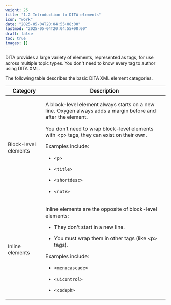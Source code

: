 ```yaml
---
weight: 25
title: "1.2 Introduction to DITA elements"
icon: "work"
date: "2025-05-04T20:04:55+08:00"
lastmod: "2025-05-04T20:04:55+08:00"
draft: false
toc: true
images: []
---
```


DITA provides a large variety of elements, represented as tags, for use across multiple topic types. You don't need to know every tag to author using DITA XML. 

The following table describes the basic DITA XML element categories.

<table>
  <thead>
    <tr>
      <th>Category</th>
      <th>Description</th>
    </tr>
  </thead>
  <tbody>
    <tr>
      <td>Block-level elements</td>
      <td>
        <p>A block-level element always starts on a new line. Oxygen always adds a margin before and after the element.</p>
        <p>You don't need to wrap block-level elements with &lt;p> tags, they can exist on their own.</p>
        <p>Examples include:</p>
        <ul>
          <li>
            <p><code>&lt;p&gt;</code></p>
          </li>
          <li>
            <p><code>&lt;title&gt;</code></p>
          </li>
          <li>
            <p><code>&lt;shortdesc&gt;</code></p>
          </li>
          <li>
            <p><code>&lt;note&gt;</code></p>
          </li>
        </ul>
      </td>
    </tr>
    <tr>
      <td>Inline elements</td>
      <td>
        <p>Inline elements are the opposite of block-level elements:</p>
        <ul>
          <li>
            <p>They don't start in a new line.</p>
          </li>
          <li>
            <p>You must wrap them in other tags (like &lt;p> tags).</p>
          </li>
        </ul>
        <p>Examples include:</p>
        <ul>
          <li>
            <p><code>&lt;menucascade&gt;</code></p>
          </li>
          <li>
            <p><code>&lt;uicontrol&gt;</code></p>
          </li>
          <li>
            <p><code>&lt;codeph&gt;</code></p>
          </li>
        </ul>
      </td>
    </tr>
  </tbody>
</table>
